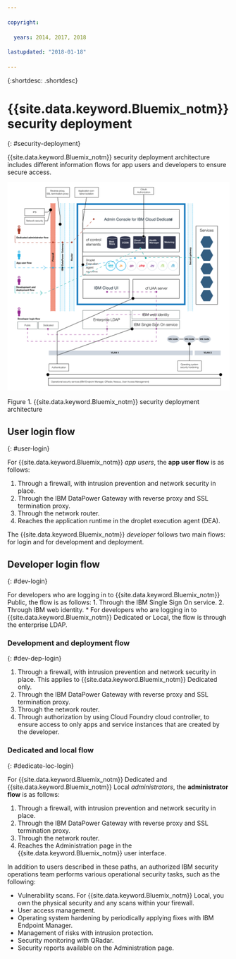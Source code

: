 ```yaml
---

copyright:

  years: 2014, 2017, 2018

lastupdated: "2018-01-18"

---
```


{:shortdesc: .shortdesc}

# {{site.data.keyword.Bluemix_notm}} security deployment
{: #security-deployment}

{{site.data.keyword.Bluemix_notm}} security deployment architecture includes different information flows for app users and developers to ensure secure access.

![{{site.data.keyword.Bluemix_notm}} security deployment architecture](images/sec_deployment.svg)

Figure 1. {{site.data.keyword.Bluemix_notm}} security deployment architecture

## User login flow
{: #user-login}

For {{site.data.keyword.Bluemix_notm}} *app users*, the **app user flow** is as follows:
 1. Through a firewall, with intrusion prevention and network security in place.
 2. Through the IBM DataPower Gateway with reverse proxy and SSL termination proxy.
 3. Through the network router.
 4. Reaches the application runtime in the droplet execution agent (DEA).

The {{site.data.keyword.Bluemix_notm}} *developer* follows two main flows: for login and for development and deployment.

## Developer login flow
{: #dev-login}

For developers who are logging in to {{site.data.keyword.Bluemix_notm}} Public, the flow is as follows:
      1. Through the IBM Single Sign On service.
      2. Through IBM web identity.
    * For developers who are logging in to {{site.data.keyword.Bluemix_notm}} Dedicated or Local, the flow is through the enterprise LDAP.

### Development and deployment flow
{: #dev-dep-login}

1. Through a firewall, with intrusion prevention and network security in place. This applies to {{site.data.keyword.Bluemix_notm}} Dedicated only.
2. Through the IBM DataPower Gateway with reverse proxy and SSL termination proxy.
3. Through the network router.
4. Through authorization by using Cloud Foundry cloud controller, to ensure access to only apps and service instances that are created by the developer.

### Dedicated and local flow
{: #dedicate-loc-login}

For {{site.data.keyword.Bluemix_notm}} Dedicated and {{site.data.keyword.Bluemix_notm}} Local *administrators*, the **administrator flow** is as follows:
1. Through a firewall, with intrusion prevention and network security in place.
2. Through the IBM DataPower Gateway with reverse proxy and SSL termination proxy.
3. Through the network router.
4. Reaches the Administration page in the {{site.data.keyword.Bluemix_notm}} user interface.

In addition to users described in these paths, an authorized IBM security operations team performs various operational security tasks, such as the following:
 * Vulnerability scans. For {{site.data.keyword.Bluemix_notm}} Local, you own the physical security and any scans within your firewall.
 * User access management.
 * Operating system hardening by periodically applying fixes with IBM Endpoint Manager.
 * Management of risks with intrusion protection.
 * Security monitoring with QRadar.
 * Security reports available on the Administration page.
